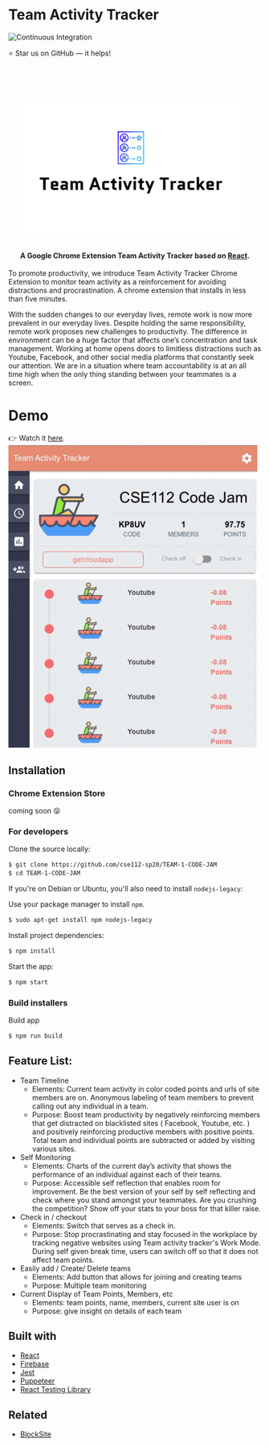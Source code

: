# Team Activity Tracker

![Continuous Integration](https://github.com/cse112-sp20/TEAM-1-CODE-JAM/workflows/Continuous%20Integration/badge.svg)

:star: Star us on GitHub — it helps!

<h1 align="center">
  <br>
  <img src="teamLogo.png" alt="Team Activity Tracker">
</h1>

<h4 align="center">A Google Chrome Extension Team Activity Tracker based on <a href="https://reactjs.org/" target="_blank">React</a>.</h4>

To promote productivity, we introduce Team Activity Tracker Chrome Extension to monitor team activity as a reinforcement for avoiding distractions and procrastination. A chrome extension that installs in less than five minutes.

With the sudden changes to our everyday lives, remote work is now more prevalent in our everyday lives. Despite holding the same responsibility, remote work proposes new challenges to productivity. The difference in environment can be a huge factor that affects one’s concentration and task management. Working at home opens doors to limitless distractions such as Youtube, Facebook, and other social media platforms that constantly seek our attention. We are in a situation where team accountability is at an all time high when the only thing standing between your teammates is a screen. 

# Demo
👉 Watch it <a href="https://share.getcloudapp.com/mXuAo7j0">here</a>.
<br>
<img src="demo.gif">

## Installation
### Chrome Extension Store
coming soon :stuck_out_tongue_closed_eyes:

### For developers
Clone the source locally:

```sh
$ git clone https://github.com/cse112-sp20/TEAM-1-CODE-JAM
$ cd TEAM-1-CODE-JAM
```
If you're on Debian or Ubuntu, you'll also need to install
`nodejs-legacy`:

Use your package manager to install `npm`.
```sh
$ sudo apt-get install npm nodejs-legacy
```

Install project dependencies:

```sh
$ npm install
```
Start the app:

```sh
$ npm start
```

### Build installers

Build app
```sh
$ npm run build
```

## Feature List:
* Team Timeline
    * Elements: Current team activity in color coded points and urls of site members are on. Anonymous labeling of team members to prevent calling out any individual in a team. 
    * Purpose: Boost team productivity by negatively reinforcing members that get distracted on blacklisted sites ( Facebook, Youtube, etc. ) and positively reinforcing productive members with positive points. Total team and individual points are subtracted or added by visiting various sites. 
* Self Monitoring
    * Elements: Charts of the current day’s activity that shows the performance of an individual against each of their teams. 
    * Purpose: Accessible self reflection that enables room for improvement. Be the best version of your self by self reflecting and check where you stand amongst your teammates. Are you crushing the competition? Show off your stats to your boss for that killer raise.
* Check in / checkout
    * Elements: Switch that serves as a check in.
    * Purpose: Stop procrastinating and stay focused in the workplace by tracking negative websites using Team activity tracker's Work Mode. During self given break time, users can switch off so that it does not affect team points. 
* Easily add / Create/ Delete teams
    * Elements: Add button that allows for joining and creating teams
    * Purpose: Multiple team monitoring 
* Current Display of Team Points, Members, etc
    * Elements: team points, name, members, current site user is on
    * Purpose: give insight on details of each team

## Built with
- [React](https://reactjs.org/)
- [Firebase](https://firebase.google.com/)
- [Jest](https://jestjs.io/)
- [Puppeteer](https://pptr.dev/)
- [React Testing Library](https://testing-library.com/)

## Related
- [BlockSite](https://blocksite.co/)
